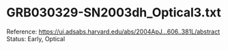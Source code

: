 # GRB030329-SN2003dh_Optical3.txt

Reference: https://ui.adsabs.harvard.edu/abs/2004ApJ...606..381L/abstract
Status: Early, Optical